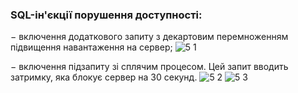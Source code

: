 ### SQL-ін'єкції порушення доступності:
− включення додаткового запиту з декартовим перемноженням підвищення навантаження на сервер;
![5 1](https://github.com/user-attachments/assets/a04da37a-c2ee-4570-82a4-6911352a3490)

− включення підзапиту зі сплячим процесом. Цей запит вводить затримку, яка блокує сервер на 30 секунд.
![5 2](https://github.com/user-attachments/assets/d43ebefb-7385-4eda-9b09-6e10c21b6156)
![5 3](https://github.com/user-attachments/assets/2914312d-ba85-41bd-98e7-6d71f92efd57)

